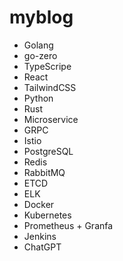 # myblog

- Golang
- go-zero
- TypeScripe
- React
- TailwindCSS
- Python
- Rust
- Microservice
- GRPC
- Istio
- PostgreSQL
- Redis
- RabbitMQ
- ETCD
- ELK
- Docker
- Kubernetes
- Prometheus + Granfa
- Jenkins
- ChatGPT
